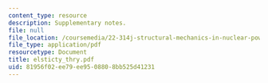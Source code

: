 ```yaml
---
content_type: resource
description: Supplementary notes.
file: null
file_location: /coursemedia/22-314j-structural-mechanics-in-nuclear-power-technology-fall-2006/81956f02ee79ee9508808bb525d41231_elsticty_thry.pdf
file_type: application/pdf
resourcetype: Document
title: elsticty_thry.pdf
uid: 81956f02-ee79-ee95-0880-8bb525d41231
---
```

